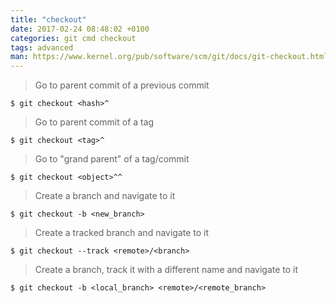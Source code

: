 ```yaml
---
title: "checkout"
date: 2017-02-24 08:48:02 +0100
categories: git cmd checkout
tags: advanced
man: https://www.kernel.org/pub/software/scm/git/docs/git-checkout.html
---
```


> Go to parent commit of a previous commit
> 
    $ git checkout <hash>^

<div></div>

> Go to parent commit of a tag
> 
    $ git checkout <tag>^

<div></div>

> Go to "grand parent" of a tag/commit
> 
    $ git checkout <object>^^

<div></div>

> Create a branch and navigate to it
> 
    $ git checkout -b <new_branch>

<div></div>

> Create a tracked branch and navigate to it
>
    $ git checkout --track <remote>/<branch>

<div></div>

> Create a branch, track it with a different name and navigate to it
>
    $ git checkout -b <local_branch> <remote>/<remote_branch>
